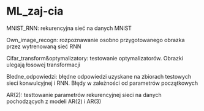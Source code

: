 # ML_zaj-cia
MNIST_RNN: rekurencyjna sieć na danych MNIST

Own_image_recogn: rozpoznawanie osobno przygotowanego obrazka przez wytrenowaną sieć RNN

Cifar_transform&optymalizatory: testowanie optymalizatorów. Obrazki ulegają łosowej transformacji

Bledne_odpowiedzi: błędne odpowiedzi uzyskane na zbiorach testowych sieci konwulcyjnej i RNN. Błędy w zależności od parametrów początkowych

AR(2): testtowanie parametrów rekurencyjnej sieci na danych pochodzących z modeli AR(2) i AR(3)

